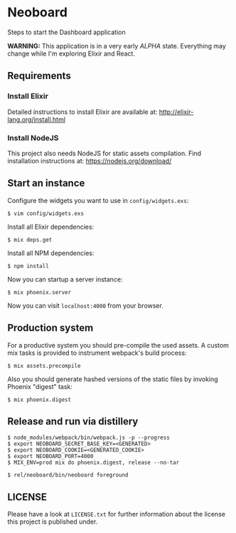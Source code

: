 # Neoboard

Steps to start the Dashboard application

**WARNING:** This application is in a very early *ALPHA* state. Everything may change while I'm exploring Elixir and React.

## Requirements

### Install Elixir

Detailed instructions to install Elixir are available at: http://elixir-lang.org/install.html

### Install NodeJS

This project also needs NodeJS for static assets compilation. Find installation instructions at: https://nodejs.org/download/

## Start an instance

Configure the widgets you want to use in `config/widgets.exs`:

    $ vim config/widgets.exs

Install all Elixir dependencies:

    $ mix deps.get

Install all NPM dependencies:

    $ npm install

Now you can startup a server instance:

    $ mix phoenix.server

Now you can visit `localhost:4000` from your browser.

## Production system

For a productive system you should pre-compile the used assets. A custom mix 
tasks is provided to instrument webpack's build process:

    $ mix assets.precompile

Also you should generate hashed versions of the static files by invoking 
Phoenix "digest" task:

    $ mix phoenix.digest

## Release and run via distillery

    $ node_modules/webpack/bin/webpack.js -p --progress
    $ export NEOBOARD_SECRET_BASE_KEY=<GENERATED>
    $ export NEOBOARD_COOKIE=<GENERATED_COOKIE>
    $ export NEOBOARD_PORT=4000
    $ MIX_ENV=prod mix do phoenix.digest, release --no-tar

    $ rel/neoboard/bin/neoboard foreground

## LICENSE

Please have a look at `LICENSE.txt` for further information about the license this project is published under.
